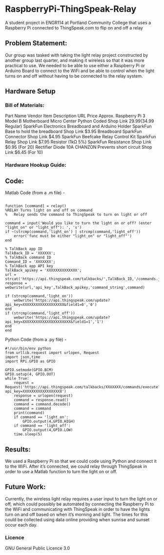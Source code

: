 # RaspberryPi-ThingSpeak-Relay
A student project in ENGR114 at Portland Community College that uses a Raspberry Pi connected to ThingSpeak.com to flip on and off a relay

## Problem Statement: 

Our group was tasked with taking the light relay project constructed by another group last quarter, and making it wireless so that it was more practical to use. We needed to be able to use either a Raspberry Pi or Arduino Board to connect to the WiFi and be able to control when the light turns on and off without having to be connected to the relay system.

## Hardware Setup

### Bill of Materials:

Part Name
Vendor
Item Description
URL
Price Approx.
Raspberry Pi 3 Model B Motherboard
Micro Center
Python Coded
Shop Link
$29.99
($34.99 Regular)
SparkFun Electronics Breadboard and Arduino Holder
SparkFun
Base to hold the breadboard
Shop Link
$3.95
Breadboard
SparkFun
Connector
Shop Link
$4.95
SparkFun Beefcake Relay Control Kit
SparkFun
Relay
Shop Link
$7.95
Resistor (1kΩ 5%)
SparkFun
Resistance
Shop Link
$0.95 (For 20)
Rectifier Diode 10A
CHANZON
Prevents short circuit
Shop Link
$6.45 (For 10)

### Hardware Hookup Guide:


## Code: 

Matlab Code (from a .m file) - 

```

function [command] = relay()
%RELAY Turns light on and off on command
%   Relay sends the command to ThingSpeak to turn on light or off

command = input('Would you like to turn the light on or off? (enter "light_on" or "light_off"): ', 's')
if ~(strcmp(command,'light_on') | strcmp(command,'light_off'))
    error('func must be either "light_on" or "light_off"')  
end

% TalkBack app ID
TalkBack_ID = 'XXXXXX'; 
% TalkBack command ID
Command_ID = 'XXXXXXX'; 
% TalkBack app API key
TalkBack_apikey = 'XXXXXXXXXXXXXX'; 
url =  strcat('https://api.thingspeak.com/talkbacks/',TalkBack_ID,'/commands.json');
response = webwrite(url,'api_key',TalkBack_apikey,'command_string',command)

if (strcmp(command,'light_on'))
    webwrite('https://api.thingspeak.com/update?api_key=XXXXXXXXXXXXXXXXXXX&field1=0','0')
end
if (strcmp(command,'light_off'))
    webwrite('https://api.thingspeak.com/update?api_key=XXXXXXXXXXXXXXXXXXXXXX&field1=1','1')
end
end

```

Python Code (from a .py file) - 

```
#!/usr/bin/env python
from urllib.request import urlopen, Request
import json,time
import RPi.GPIO as GPIO

GPIO.setmode(GPIO.BCM)
GPIO.setup(4, GPIO.OUT)
while True:
    request = Request('https://api.thingspeak.com/talkbacks/XXXXXXX/commands/execute?api_key=XXXXXXXXXXXXXXXXXX')
    response = urlopen(request)
    command = response.read()
    command = command.decode()
    command = command
    print(command)
    if command == 'light_on':
        GPIO.output(4,GPIO.HIGH)
    if command == 'light_off':
        GPIO.output(4,GPIO.LOW)
    time.sleep(5)  
```

## Results:

We used a Raspberry Pi so that we could code using Python and connect it to the WiFi. After it’s connected, we could relay through ThingSpeak in order to use a Matlab function to turn the light on or off. 




## Future Work:

Currently, the wireless light relay requires a user input to turn the light on or off, which could possibly be automated by connecting the Raspberry Pi to the WiFi and communicating with ThingSpeak in order to have the lights turn on and off based on when it’s morning and light. The times for this could be collected using data online providing when sunrise and sunset occur each day.

### Licence

GNU General Public Licence 3.0
